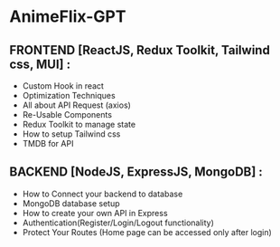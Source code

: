 # AnimeFlix-GPT

## FRONTEND [ReactJS, Redux Toolkit, Tailwind css, MUI] :
- Custom Hook in react
- Optimization Techniques
- All about API Request (axios)
- Re-Usable Components
- Redux Toolkit to manage state
- How to setup Tailwind css
- TMDB for API

## BACKEND [NodeJS, ExpressJS, MongoDB] :
- How to Connect your backend to database
- MongoDB database setup
- How to create your own API in Express
- Authentication(Register/Login/Logout functionality)
- Protect Your Routes (Home page can be accessed only after login)